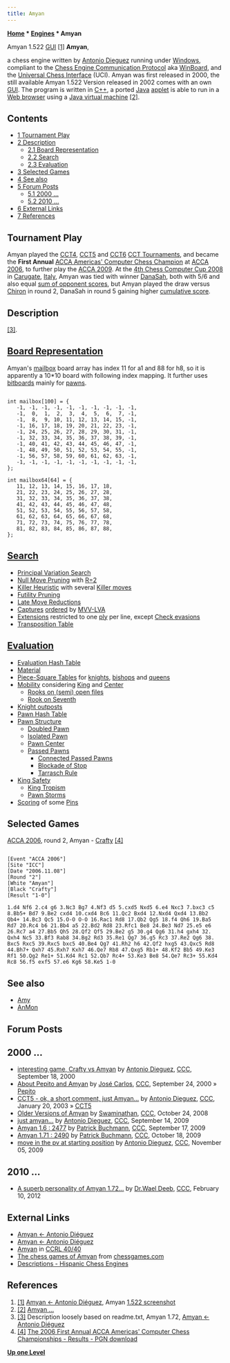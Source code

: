 ```yaml
---
title: Amyan
---
```

**[Home](Home "Home") * [Engines](Engines "Engines") * Amyan**

[](http://www.pincha.cl/amyan/amyane.jpg) Amyan 1.522 [GUI](GUI "GUI") <a id="cite-note-1" href="#cite-ref-1">[1]</a>
**Amyan**,

a chess engine written by [Antonio Dieguez](Antonio_Dieguez "Antonio Dieguez") running under [Windows](Windows "Windows"), compliant to the [Chess Engine Communication Protocol](Chess_Engine_Communication_Protocol "Chess Engine Communication Protocol") aka [WinBoard](WinBoard "WinBoard"), and the [Universal Chess Interface](UCI "UCI") (UCI).
Amyan was first released in 2000, the still available Amyan 1.522 Version released in 2002 comes with an own [GUI](GUI "GUI"). The program is written in [C++](Cpp "Cpp"), a ported [Java](Java "Java") [applet](https://en.wikipedia.org/wiki/Java_applet) is able to run in a [Web browser](https://en.wikipedia.org/wiki/Web_browser) using a [Java virtual machine](https://en.wikipedia.org/wiki/Java_virtual_machine) <a id="cite-note-2" href="#cite-ref-2">[2]</a>.

## Contents

- [1 Tournament Play](#tournament-play)
- [2 Description](#description)
  - [2.1 Board Representation](#board-representation)
  - [2.2 Search](#search)
  - [2.3 Evaluation](#evaluation)
- [3 Selected Games](#selected-games)
- [4 See also](#see-also)
- [5 Forum Posts](#forum-posts)
  - [5.1 2000 ...](#2000-...)
  - [5.2 2010 ...](#2010-...)
- [6 External Links](#external-links)
- [7 References](#references)

## Tournament Play

Amyan played the [CCT4](CCT4 "CCT4"), [CCT5](CCT5 "CCT5") and [CCT6](CCT6 "CCT6") [CCT Tournaments](CCT_Tournaments "CCT Tournaments"), and became the **First Annual** [ACCA Americas' Computer Chess Champion](ACCA_Americas%27_Computer_Chess_Championship "ACCA Americas' Computer Chess Championship") at [ACCA 2006](ACCA_2006 "ACCA 2006"), to further play the [ACCA 2009](ACCA_2009 "ACCA 2009"). At the [4th Chess Computer Cup 2008](CCC_2009 "CCC 2009") in [Carugate](https://en.wikipedia.org/wiki/Carugate), [Italy](https://en.wikipedia.org/wiki/Italy), Amyan was tied with winner [DanaSah](DanaSah "DanaSah"), both with 5/6 and also equal [sum of opponent scores](https://en.wikipedia.org/wiki/Buchholz_system), but Amyan played the draw versus [Chiron](Chiron "Chiron") in round 2, DanaSah in round 5 gaining higher [cumulative score](https://en.wikipedia.org/wiki/Tie-breaking_in_Swiss-system_tournaments#Cumulative).

## Description

<a id="cite-note-3" href="#cite-ref-3">[3]</a>.

## [Board Representation](Board_Representation "Board Representation")

Amyan's [mailbox](Mailbox "Mailbox") board array has index 11 for a1 and 88 for h8, so it is apparently a 10\*10 board with following index mapping. It further uses [bitboards](Bitboards "Bitboards") mainly for [pawns](Pawn_Pattern_and_Properties "Pawn Pattern and Properties").

```

int mailbox[100] = {
   -1, -1, -1, -1, -1, -1, -1, -1, -1, -1,
   -1,  0,  1,  2,  3,  4,  5,  6,  7, -1,
   -1,  8,  9, 10, 11, 12, 13, 14, 15, -1,
   -1, 16, 17, 18, 19, 20, 21, 22, 23, -1,
   -1, 24, 25, 26, 27, 28, 29, 30, 31, -1,
   -1, 32, 33, 34, 35, 36, 37, 38, 39, -1,
   -1, 40, 41, 42, 43, 44, 45, 46, 47, -1,
   -1, 48, 49, 50, 51, 52, 53, 54, 55, -1,
   -1, 56, 57, 58, 59, 60, 61, 62, 63, -1,
   -1, -1, -1, -1, -1, -1, -1, -1, -1, -1,
};

int mailbox64[64] = {
   11, 12, 13, 14, 15, 16, 17, 18,
   21, 22, 23, 24, 25, 26, 27, 28,
   31, 32, 33, 34, 35, 36, 37, 38,
   41, 42, 43, 44, 45, 46, 47, 48,
   51, 52, 53, 54, 55, 56, 57, 58,
   61, 62, 63, 64, 65, 66, 67, 68,
   71, 72, 73, 74, 75, 76, 77, 78,
   81, 82, 83, 84, 85, 86, 87, 88,
};

```

## [Search](Search "Search")

- [Principal Variation Search](Principal_Variation_Search "Principal Variation Search")
- [Null Move Pruning](Null_Move_Pruning "Null Move Pruning") with [R=2](Depth_Reduction_R "Depth Reduction R")
- [Killer Heuristic](Killer_Heuristic "Killer Heuristic") with several [Killer moves](Killer_Move "Killer Move")
- [Futility Pruning](Futility_Pruning "Futility Pruning")
- [Late Move Reductions](Late_Move_Reductions "Late Move Reductions")
- [Captures](Captures "Captures") [ordered](Move_Ordering "Move Ordering") by [MVV-LVA](MVV-LVA "MVV-LVA")
- [Extensions](Extensions "Extensions") restricted to one [ply](Ply "Ply") per line, except [Check evasions](Check_Extensions "Check Extensions")
- [Transposition Table](Transposition_Table "Transposition Table")

## [Evaluation](Evaluation "Evaluation")

- [Evaluation Hash Table](Evaluation_Hash_Table "Evaluation Hash Table")
- [Material](Material "Material")
- [Piece-Square Tables](Piece-Square_Tables "Piece-Square Tables") for [knights](Knight "Knight"), [bishops](Bishop "Bishop") and [queens](Queen "Queen")
- [Mobility](Mobility "Mobility") considering [King](King "King") and [Center](Center "Center")
  - [Rooks on (semi) open files](Rook_on_Open_File "Rook on Open File")
  - [Rook on Seventh](Rook_on_Seventh "Rook on Seventh")
- [Knight outposts](Outposts "Outposts")
- [Pawn Hash Table](Pawn_Hash_Table "Pawn Hash Table")
- [Pawn Structure](Pawn_Structure "Pawn Structure")
  - [Doubled Pawn](Doubled_Pawn "Doubled Pawn")
  - [Isolated Pawn](Isolated_Pawn "Isolated Pawn")
  - [Pawn Center](Pawn_Center "Pawn Center")
  - [Passed Pawns](Passed_Pawn "Passed Pawn")
    - [Connected Passed Pawns](Connected_Passed_Pawns "Connected Passed Pawns")
    - [Blockade of Stop](Blockade_of_Stop "Blockade of Stop")
    - [Tarrasch Rule](Tarrasch_Rule "Tarrasch Rule")
- [King Safety](King_Safety "King Safety")
  - [King Tropism](King_Safety#KingTropism "King Safety")
  - [Pawn Storms](King_Safety#PawnStorm "King Safety")
- [Scoring](Score "Score") of some [Pins](Pin "Pin")

## Selected Games

[ACCA 2006](ACCA_2006 "ACCA 2006"), round 2, Amyan - [Crafty](Crafty "Crafty") <a id="cite-note-4" href="#cite-ref-4">[4]</a>

```

[Event "ACCA 2006"]
[Site "ICC"]
[Date "2006.11.08"]
[Round "2"]
[White "Amyan"]
[Black "Crafty"]
[Result "1-0"]

1.d4 Nf6 2.c4 g6 3.Nc3 Bg7 4.Nf3 d5 5.cxd5 Nxd5 6.e4 Nxc3 7.bxc3 c5
8.Bb5+ Bd7 9.Be2 cxd4 10.cxd4 Bc6 11.Qc2 Bxd4 12.Nxd4 Qxd4 13.Bb2
Qb4+ 14.Bc3 Qc5 15.O-O O-O 16.Rac1 Rd8 17.Qb2 Qg5 18.f4 Qh6 19.Ba5
Rd7 20.Rc4 b6 21.Bb4 a5 22.Bd2 Rd8 23.Rfc1 Be8 24.Be3 Nd7 25.e5 e6
26.Rc7 a4 27.Bb5 Qh5 28.Qf2 Qf5 29.Be2 g5 30.g4 Qg6 31.h4 gxh4 32.
Qxh4 Nc5 33.Bf3 Rab8 34.Bg2 Rd3 35.Re1 Qg7 36.g5 Rc3 37.Re2 Qg6 38.
Bxc5 Rxc5 39.Rxc5 bxc5 40.Be4 Qg7 41.Rh2 h6 42.Qf2 hxg5 43.Qxc5 Rd8
44.Bh7+ Qxh7 45.Rxh7 Kxh7 46.Qe7 Rb8 47.Qxg5 Rb1+ 48.Kf2 Bb5 49.Ke3
Rf1 50.Qg2 Re1+ 51.Kd4 Rc1 52.Qb7 Rc4+ 53.Ke3 Be8 54.Qe7 Rc3+ 55.Kd4
Rc8 56.f5 exf5 57.e6 Kg6 58.Ke5 1-0

```

## See also

- [Amy](Amy "Amy")
- [AnMon](AnMon "AnMon")

## Forum Posts

## 2000 ...

- [interesting game, Crafty vs Amyan](https://www.stmintz.com/ccc/index.php?id=129898) by [Antonio Dieguez](Antonio_Dieguez "Antonio Dieguez"), [CCC](CCC "CCC"), September 18, 2000
- [About Pepito and Amyan](https://www.stmintz.com/ccc/index.php?id=130421) by [José Carlos](Jos%C3%A9_Carlos_Mart%C3%ADnez_Gal%C3%A1n "José Carlos Martínez Galán"), [CCC](CCC "CCC"), September 24, 2000 » [Pepito](Pepito "Pepito")
- [CCT5 - ok, a short comment, just Amyan...](https://www.stmintz.com/ccc/index.php?id=278556) by [Antonio Dieguez](Antonio_Dieguez "Antonio Dieguez"), [CCC](CCC "CCC"), January 20, 2003 » [CCT5](CCT5 "CCT5")
- [Older Versions of Amyan](http://www.talkchess.com/forum/viewtopic.php?t=24553) by [Swaminathan](Swaminathan_Natarajan "Swaminathan Natarajan"), [CCC](CCC "CCC"), October 24, 2008
- [just amyan...](http://www.talkchess.com/forum/viewtopic.php?t=29748) by [Antonio Dieguez](Antonio_Dieguez "Antonio Dieguez"), [CCC](CCC "CCC"), September 14, 2009
- [Amyan 1.6 : 2477](http://www.talkchess.com/forum/viewtopic.php?t=29788) by [Patrick Buchmann](Patrick_Buchmann "Patrick Buchmann"), [CCC](CCC "CCC"), September 17, 2009
- [Amyan 1.71 : 2490](http://www.talkchess.com/forum/viewtopic.php?t=30204) by [Patrick Buchmann](Patrick_Buchmann "Patrick Buchmann"), [CCC](CCC "CCC"), October 18, 2009
- [move in the pv at starting position](http://www.talkchess.com/forum/viewtopic.php?t=30486) by [Antonio Dieguez](Antonio_Dieguez "Antonio Dieguez"), [CCC](CCC "CCC"), November 05, 2009

## 2010 ...

- [A superb personality of Amyan 1.72...](http://www.talkchess.com/forum3/viewtopic.php?f=2&t=42409) by [Dr.Wael Deeb](index.php?title=Dr.Wael_Deeb&action=edit&redlink=1 "Dr.Wael Deeb (page does not exist)"), [CCC](CCC "CCC"), February 10, 2012

## External Links

- [Amyan \<- Antonio Diéguez](http://www.pincha.cl/amyan/)
- [Amyan \<- Antonio Diéguez](http://www.pincha.cl/amyan/amyane.html)
- [Amyan](http://computerchess.org.uk/ccrl/4040/cgi/compare_engines.cgi?family=Amyan&print=Rating+list&print=Results+table&print=LOS+table&print=Ponder+hit+table&print=Eval+difference+table&print=Comopp+gamenum+table&print=Overlap+table&print=Score+with+common+opponents) in [CCRL 40/40](CCRL "CCRL")
- [The chess games of Amyan](http://www.chessgames.com/perl/chessplayer?pid=125295) from [chessgames.com](http://www.chessgames.com/index.html)
- [Descriptions - Hispanic Chess Engines](https://sites.google.com/site/hispanicchessengines/hispanic-american-engines-1/description)

## References

1. <a id="cite-ref-1" href="#cite-note-1">[1]</a> [Amyan \<- Antonio Diéguez](http://www.pincha.cl/amyan/amyane.html), Amyan [1.522 screenshot](http://www.pincha.cl/amyan/amyane.jpg)
1. <a id="cite-ref-2" href="#cite-note-2">[2]</a> [Amyan ...](http://www.pincha.cl/jueguitos/amyanjava/applete.html)
1. <a id="cite-ref-3" href="#cite-note-3">[3]</a> Description loosely based on readme.txt, Amyan 1.72, [Amyan \<- Antonio Diéguez](http://www.pincha.cl/amyan/amyane.html)
1. <a id="cite-ref-4" href="#cite-note-4">[4]</a> [The 2006 First Annual ACCA Americas' Computer Chess Championships - Results - PGN download](http://compchess.org/2006ACCCResults.html)

**[Up one Level](Engines "Engines")**

